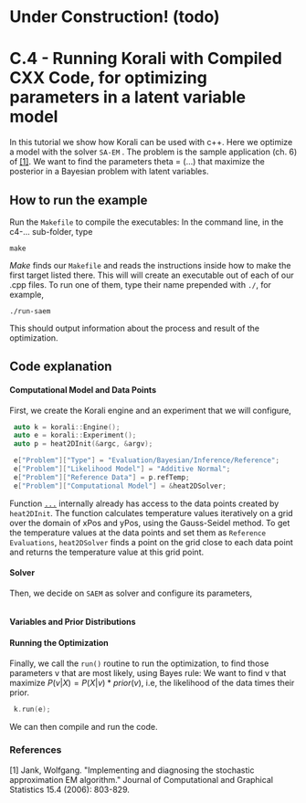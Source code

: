# Under Construction! (todo)



# C.4 - Running Korali with Compiled CXX Code, for optimizing parameters in a latent variable model

In this tutorial we show how Korali can be used with c++.
Here we optimize a model with the solver `SA-EM` .
The problem is the sample application (ch. 6) of [[1]](https://www.tandfonline.com/doi/abs/10.1198/106186006X157469). 
We want to find the parameters theta =  (...) that maximize the posterior in a Bayesian problem with latent variables.  

## How to run the example

Run the `Makefile` to compile the executables: In the command line, in the
c4-... sub-folder, type
```
make
```
*Make* finds our `Makefile` and reads the instructions inside how to make the first target listed there.
 This will will create an executable out of each of our .cpp files. To run one of them, type their name prepended 
 with `./`, for example,
```
./run-saem
```
This should output information about the process and result of the optimization.


## Code explanation



 #### Computational Model and Data Points

First, we create the Korali engine and an experiment that we will configure,

```c++
 auto k = korali::Engine();
 auto e = korali::Experiment();
 auto p = heat2DInit(&argc, &argv);
```



```c++
 e["Problem"]["Type"] = "Evaluation/Bayesian/Inference/Reference";
 e["Problem"]["Likelihood Model"] = "Additive Normal";
 e["Problem"]["Reference Data"] = p.refTemp;
 e["Problem"]["Computational Model"] = &heat2DSolver;
```

Function [`...`](model/heat2d.cpp) internally already has access to the data points created by `heat2DInit`. The function calculates temperature values iteratively on a grid over the domain of xPos and yPos, using the Gauss-Seidel method. To get the temperature values at the data points and set them as `Reference Evaluations`, `heat2DSolver` finds a point on the grid close to each data point and returns the temperature value at this grid point.

#### Solver

Then, we decide on `SAEM` as solver and configure its parameters,

```c++
```

#### Variables and Prior Distributions


#### Running the Optimization

Finally, we call the `run()` routine to run the optimization, to find those
parameters v that are most likely, using Bayes rule: We want to find v that
maximize $P(v|X) = P(X|v)*prior(v)$, i.e, the likelihood of
the data times their prior.


```c++
 k.run(e);
```
We can then compile and run the code.   

### References

[1] Jank, Wolfgang. "Implementing and diagnosing the stochastic approximation EM algorithm." Journal of Computational and Graphical Statistics 15.4 (2006): 803-829.